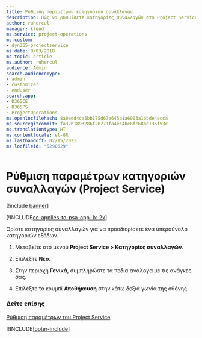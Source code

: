 ```yaml
---
title: Ρύθμιση παραμέτρων κατηγοριών συναλλαγών
description: Πώς να ρυθμίσετε κατηγορίες συναλλαγών στο Project Service
author: ruhercul
manager: kfend
ms.service: project-operations
ms.custom:
- dyn365-projectservice
ms.date: 8/03/2018
ms.topic: article
ms.author: ruhercul
audience: Admin
search.audienceType:
- admin
- customizer
- enduser
search.app:
- D365CE
- D365PS
- ProjectOperations
ms.openlocfilehash: 8a0edd4ca5bb175d67e645b1a6903a1bbde4ecca
ms.sourcegitcommit: fa32b1893286f20271fa4ec4be8fc68bd135f53c
ms.translationtype: HT
ms.contentlocale: el-GR
ms.lasthandoff: 02/15/2021
ms.locfileid: "5290629"
---
```

# <a name="configure-transaction-categories-project-service"></a>Ρύθμιση παραμέτρων κατηγοριών συναλλαγών (Project Service)

[!include [banner](../includes/psa-now-project-operations.md)]

[!INCLUDE[cc-applies-to-psa-app-1x-2x](../includes/cc-applies-to-psa-app-1x-2x.md)]

Ορίστε κατηγορίες συναλλαγών για να προσδιορίσετε ένα υπερσύνολο κατηγοριών εξόδων.  
  
1.  Μεταβείτε στο μενού **Project Service > Κατηγορίες συναλλαγών**.  
  
2.  Επιλέξτε **Νέο**.  
  
3.  Στην περιοχή **Γενικά**, συμπληρώστε τα πεδία ανάλογα με τις ανάγκες σας.  
  
4.  Επιλέξτε το κουμπί **Αποθήκευση** στην κάτω δεξιά γωνία της οθόνης.  
  
### <a name="see-also"></a>Δείτε επίσης  
 [Ρύθμιση παραμέτρων του Project Service](../psa/configure.md)


[!INCLUDE[footer-include](../includes/footer-banner.md)]